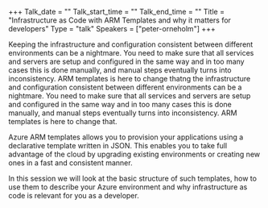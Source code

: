 +++
Talk_date = ""
Talk_start_time = ""
Talk_end_time = ""
Title = "Infrastructure as Code with ARM Templates and why it matters for developers"
Type = "talk"
Speakers = ["peter-orneholm"]
+++

Keeping the infrastructure and configuration consistent between different environments can be a nightmare. You need to make sure that all services and servers are setup and configured in the same way and in too many cases this is done manually, and manual steps eventually turns into inconsistency. ARM templates is here to change thatng the infrastructure and configuration consistent between different environments can be a nightmare. You need to make sure that all services and servers are setup and configured in the same way and in too many cases this is done manually, and manual steps eventually turns into inconsistency. ARM templates is here to change that.

Azure ARM templates allows you to provision your applications using a declarative template written in JSON. This enables you to take full advantage of the cloud by upgrading existing environments or creating new ones in a fast and consistent manner.

 In this session we will look at the basic structure of such templates, how to use them to describe your Azure environment and why infrastructure as code is relevant for you as a developer.
